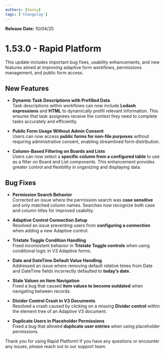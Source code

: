 ```yaml
---
authors: [danny]  
tags: ['Changelog']  
---
```


**Release Date:** 10/04/25  

# 1.53.0 - Rapid Platform

This update includes important bug fixes, usability enhancements, and new features aimed at improving adaptive form workflows, permissions management, and public form access.  

## New Features

- **Dynamic Task Descriptions with Prefilled Data**  
  Task descriptions within workflows can now include **Lodash expressions** and **HTML** to dynamically prefill relevant information. This ensures that task assignees receive the context they need to complete tasks accurately and efficiently.

- **Public Form Usage Without Admin Consent**  
  Users can now access **public forms for non-file purposes** without requiring administrative consent, enabling streamlined form distribution.

- **Column-Based Filtering on Boards and Lists**  
  Users can now select a **specific column from a configured table** to use as a filter on Board and List components. This enhancement provides greater control and flexibility in organizing and displaying data.

## Bug Fixes

- **Permission Search Behavior**  
  Corrected an issue where the permission search was **case sensitive** and only matched column names. Searches now recognize both case and column titles for improved usability.

- **Adaptive Control Connection Setup**  
  Resolved an issue preventing users from **configuring a connection** when adding a new Adaptive control.

- **Tristate Toggle Condition Handling**  
  Fixed inconsistent behavior in **Tristate Toggle controls** when using conditional logic in V3 Adaptive forms.

- **Date and DateTime Default Value Handling**  
  Addressed an issue where removing default relative times from Date and DateTime fields incorrectly defaulted to **today’s date**.

- **Stale Values on Item Navigation**  
  Fixed a bug that caused **item values to become outdated** when navigating between records.

- **Divider Control Crash in V3 Documents**  
  Resolved a crash caused by clicking on a missing **Divider control** within the element tree of an Adaptive V3 document.

- **Duplicate Users in Placeholder Permissions**  
  Fixed a bug that allowed **duplicate user entries** when using placeholder permissions.

Thank you for using Rapid Platform! If you have any questions or encounter any issues, please reach out to our support team.  
